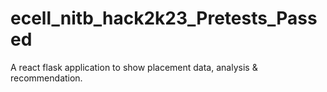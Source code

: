 # ecell_nitb_hack2k23_Pretests_Passed

A react flask application to show placement data, analysis & recommendation.
